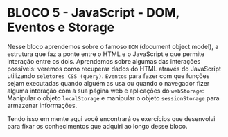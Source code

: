 # BLOCO 5 - JavaScript - DOM, Eventos e Storage

Nesse bloco aprendemos sobre o famoso `DOM` (document object model), a estrutura que faz a ponte entre o HTML e o JavaScript e que permite interação entre os dois. Aprendemos sobre algumas das interações possíveis: veremos como recuperar dados do HTML através do JavaScript utilizando `seletores CSS (query)`. `Eventos` para fazer com que funções sejam executadas quando alguém as usa ou quando o navegador fizer alguma interação com a sua página web e aplicações do `webStorage`: Manipular o objeto `localStorage` e manipular o objeto `sessionStorage` para armazenar informações.

Tendo isso em mente aqui você encontrará os exercícios que desenvolvi para fixar os conhecimentos que adquiri ao longo desse bloco.
